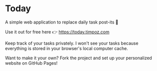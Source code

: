 # Today

A simple web application to replace daily task post-its 📝

Use it out for free here 👉 https://today.timpoz.com

Keep track of your tasks privately. I won't see your tasks because everything is stored in your browser's local computer cache.

Want to make it your own? Fork the project and set up your personalized website on GitHub Pages!
